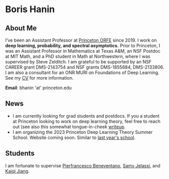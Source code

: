 # Boris Hanin

## About Me
I’ve been an Assistant Professor at [Princeton ORFE](https://orfe.princeton.edu/) since 2019. I work on **deep learning, probability, and spectral asymptotics.** Prior to Princeton, I was an Assistant Professor in Mathematics at Texas A&M, an NSF Postdoc at MIT Math, and a PhD student in Math at Northwestern, where I was supervised by Steve Zelditch. I am grateful to be supported by an NSF CAREER grant DMS-2143754 and NSF grants DMS-1855684, DMS-2133806. I am also a consultant for an ONR MURI on Foundations of Deep Learning. See my [CV](boris-hanin.github.io/CV.pdf) for more information.

**Email**: bhanin 'at' princeton.edu



## News
- I am currently looking for grad students and postdocs. If you a student at Princeton looking to work on deep learning theory, feel free to reach out (see also this somewhat tongue-in-cheek [writeup](boris-hanin.github.io/Working_With_Me.pdf).
-  I am organizing the 2023 Princeton Deep Learning Theory Summer School. Website coming soon. Similar to [last year's school](https://mlschool.princeton.edu/). 

## Students
I am fortunate to supervise [Pierfrancesco Beneventano](https://pierbeneventano.github.io/), [Samy Jelassi](https://sjelassi.github.io/), and [Kaiqi Jiang](https://ece.princeton.edu/people/kaiqi-jiang).

